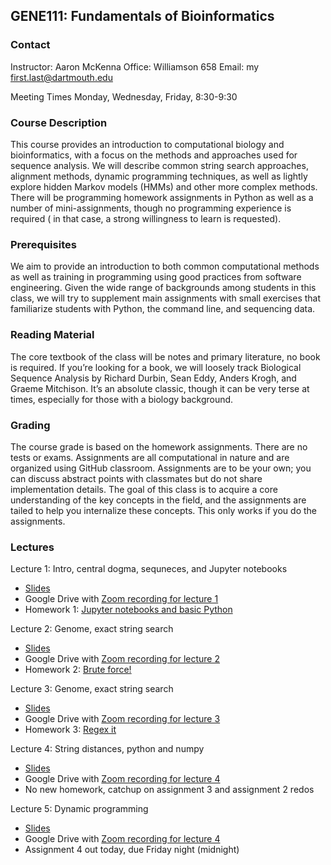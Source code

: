 ## GENE111: Fundamentals of Bioinformatics 

### Contact
Instructor: Aaron McKenna
Office: Williamson 658
Email: my first.last@dartmouth.edu

Meeting Times
Monday, Wednesday, Friday, 8:30-9:30

### Course Description

This course provides an introduction to computational biology and bioinformatics, with a focus on the methods and approaches used for sequence analysis. We will describe common string search approaches, alignment methods, dynamic programming techniques, as well as lightly explore hidden Markov models (HMMs) and other more complex methods. There will be programming homework assignments in Python as well as a number of mini-assignments, though no programming experience is required ( in that case, a strong willingness to learn is requested).

### Prerequisites

We aim to provide an introduction to both common computational methods as well as training in programming using good practices from software engineering. Given the wide range of backgrounds among students in this class, we will try to supplement main assignments with small exercises that familiarize students with Python, the command line, and sequencing data. 

### Reading Material

The core textbook of the class will be notes and primary literature, no book is required. If you’re looking for a book, we will loosely track Biological Sequence Analysis by Richard Durbin, Sean Eddy, Anders Krogh, and Graeme Mitchison. It’s an absolute classic, though it can be very terse at times, especially for those with a biology background. 

### Grading

The course grade is based on the homework assignments. There are no tests or exams. Assignments are all computational in nature and are organized using GitHub classroom. Assignments are to be your own; you can discuss abstract points with classmates but do not share implementation details. The goal of this class is to acquire a core understanding of the key concepts in the field, and the assignments are tailed to help you internalize these concepts. This only works if you do the assignments.

### Lectures 

Lecture 1: Intro, central dogma, sequneces, and Jupyter notebooks
 - [Slides](https://drive.google.com/file/d/17OrOEJ2eIyW2IfhpOdYHZ0g4USaIHlF2/view?usp=sharing)
 - Google Drive with [Zoom recording for lecture 1](https://drive.google.com/file/d/1LWSG9G_D_2V2ExfsqqmTjATLNAUYJO0n/view?usp=sharing)
 - Homework 1: [Jupyter notebooks and basic Python](https://github.com/mckennalab/gene111/blob/main/assignments/assignment_1/Assignment_1.ipynb)

Lecture 2: Genome, exact string search
 - [Slides](https://drive.google.com/file/d/1B2IdwqiuvFdFkj9cgYqFQ40f09ctKGO0/view?usp=sharing)
 - Google Drive with [Zoom recording for lecture 2](https://drive.google.com/file/d/1l1MGsvbaW2-dHU_d6KxSuhGPZqrtZ8Jn/view?usp=sharing)
 - Homework 2: [Brute force!](https://github.com/mckennalab/gene111/blob/main/assignments/assignment_2/assignment_2.ipynb)

Lecture 3: Genome, exact string search
 - [Slides](https://drive.google.com/file/d/1Xw-v3wcMqLHhAcz0r9dH9DGnCEovwdIV/view?usp=sharing)
 - Google Drive with [Zoom recording for lecture 3](https://drive.google.com/file/d/1wWD-39Fd608-bAbNLjwSRkskXFXz-OyQ/view?usp=sharing)
 - Homework 3: [Regex it](https://github.com/mckennalab/gene111/blob/main/assignments/assignment_3/assignment_3.ipynb)

Lecture 4: String distances, python and numpy
 - [Slides](https://github.com/mckennalab/gene111/blob/main/lectures/lecture_4/lecture_4.ipynb)
 - Google Drive with [Zoom recording for lecture 4](https://drive.google.com/file/d/1WQtQ24jLDIEU28rv3mPBfreFDw5gakXo/view?usp=sharing)
 - No new homework, catchup on assignment 3 and assignment 2 redos

Lecture 5: Dynamic programming
 - [Slides](https://github.com/mckennalab/gene111/blob/main/lectures/lecture_5/lecture_5.ipynb)
 - Google Drive with [Zoom recording for lecture 4](https://drive.google.com/file/d/19EeqURREg5_ScBPaAPvBfoe2gp78lxIY/view?usp=sharing)
 - Assignment 4 out today, due Friday night (midnight)



